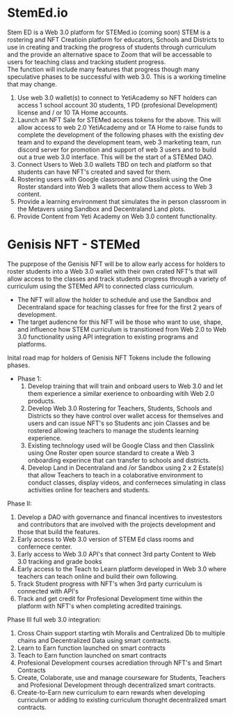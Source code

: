 # StemEd.io
Stem ED is a Web 3.0 platform for STEMed.io (coming soon) STEM is a rostering and NFT Creatioin platform for educators, Schools and Districts to use in creating and tracking the progress of students through curriculum and the provide an alternative space to Zoom that will be accessable to users for teaching class and tracking student progress.  
The function will include many features that progress though many speculative phases to be successful with web 3.0. This is a working timeline that may change. 
1. Use web 3.0 wallet(s) to connect to YetiAcademy so NFT holders can access 1 school account 30 students, 1 PD (profesional Development) license and / or 10 TA Home accounts. 
2. Launch an NFT Sale for STEMed access tokens for the above.  This will allow access to web 2.0 YetiAcademy and or TA Home to raise funds to complete the development of the following phases with the existing dev team and to expand the development team, web 3 marketing team, run discord server for promotion and support of web 3 users and to build out a true web 3.0 interface. This will be the start of a STEMed DAO. 
3. Connect Users to Web 3.0 wallets TBD on tech and platform so that students can have NFT's created and saved for them. 
4. Rostering  users with Google classroom and Classlink using the One Roster standard into Web 3 wallets that allow them access to Web 3 content.
5. Provide a learning environment that simulates the in person classroom in the Metavers using Sandbox and Decentraland Land plots. 
6. Provide Content from Yeti Academy on Web 3.0 content functionality. 

# Genisis NFT - STEMed 
The puprpose of the Genisis NFT will be to allow early access for holders to roster students into a Web 3.0 wallet with their own crated NFT's that will allow access to the classes and track students progress through a variety of curriculum using the STEMed API to connected class curriculum.   
- The NFT will allow the holder to schedule and use the Sandbox and Decentraland space for teaching classes for free for the first 2 years of development. 
- The target audencne for this NFT will be those who want to use, shape, and influence how STEM curriculum is transitioned from Web 2.0 to Web 3.0 functionality using API integration to existing programs and platforms. 
 

Inital road map for holders of Genisis NFT Tokens include the following phases. 
- Phase 1: 
  1. Develop training that will train and onboard users to Web 3.0 and let them experience a similar exerience to onboarding witih Web 2.0 products. 
  2. Develop Web 3.0 Rostering for Teachers, Students, Schools and Districts so they have control over wallet access for themselves and users and can issue NFT's so Students anc join Classes and be rostered allowing teachers to manage the students learning experience.  
  3. Existing technology used will be Google Class and then Classlink using One Roster open source standard to create a Web 3 onboarding experince that can transfer to schools and districts. 
  4. Develop Land in Decentraland  and /or Sandbox using 2 x 2 Estate(s) that allow Teachers to teach in a colaborative environment to conduct classes, display videos, and conferneces simulating in class activities online for teachers and students. 
  

Phase II: 
1. Develop a DAO with governance and financal incentives to investestors and contributors that are involved with the projects development and those that build the features. 
2. Early access to Web 3.0 version of STEM Ed class rooms and confernece center. 
3. Early access to Web 3.0 API's that connect 3rd party Content to Web 3.0 tracking and grade books
5. Early access to the Teach to Learn platform developed in Web 3.0 where teachers can teach online and build their own following. 
5. Track Student progress with NFT's when 3rd party curriculum is connected with API's
6. Track and get credit for Profesional Development time within the platform with NFT's when completing acredited trainings. 


Phase III full web 3.0 integration: 
1. Cross Chain support starting wtih Moralis and Centralized Db to multiple chains and Decentralized Data using smart contracts. 
2. Learn to Earn function launched on smart contracts
3. Teach to Earn function launched on smart contracts
4. Profesional Development courses acrediation through NFT's and Smart Contracts
5. Create, Colaborate, use and manage courseware for Students, Teachers and Profesional Development through decentralized smart contracts.  
6. Create-to-Earn new curriculum to earn rewards when developing curriculum or adding to existing curriculum thorught decentralized smart contracts.
